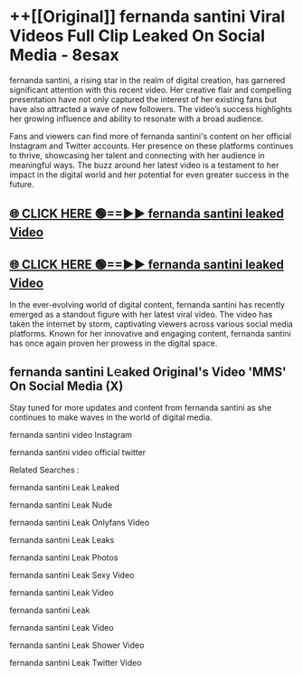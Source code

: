 # ++[[Original]] fernanda santini Viral Videos Full Clip Leaked On Social Media - 8esax<br>

fernanda santini, a rising star in the realm of digital creation, has garnered significant attention with this recent video. Her creative flair and compelling presentation have not only captured the interest of her existing fans but have also attracted a wave of new followers. The video’s success highlights her growing influence and ability to resonate with a broad audience.

Fans and viewers can find more of fernanda santini's content on her official Instagram and Twitter accounts. Her presence on these platforms continues to thrive, showcasing her talent and connecting with her audience in meaningful ways. The buzz around her latest video is a testament to her impact in the digital world and her potential for even greater success in the future.


## [🌐 CLICK HERE 🟢==►► fernanda santini leaked Video ](https://onlyclips.site?title=fernanda_santini&ref=git)

## [🌐 CLICK HERE 🟢==►► fernanda santini leaked Video ](https://onlyclips.site?title=fernanda_santini&ref=git)


In the ever-evolving world of digital content, fernanda santini has recently emerged as a standout figure with her latest viral video. The video has taken the internet by storm, captivating viewers across various social media platforms. Known for her innovative and engaging content, fernanda santini has once again proven her prowess in the digital space.



## fernanda santini L𝚎aked Original's Video 'MMS' On Social Media (X)


Stay tuned for more updates and content from fernanda santini as she continues to make waves in the world of digital media.

fernanda santini video Instagram

fernanda santini video official twitter


Related Searches :

fernanda santini Leak Leaked

fernanda santini Leak Nude

fernanda santini Leak Onlyfans Video

fernanda santini Leak Leaks

fernanda santini Leak Photos

fernanda santini Leak Sexy Video

fernanda santini Leak Video

fernanda santini Leak

fernanda santini Leak Video

fernanda santini Leak Shower Video

fernanda santini Leak Twitter Video

